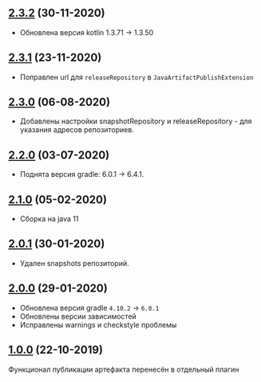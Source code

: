 ## [2.3.2](https://bitbucket.yamoney.ru/projects/BACKEND-GRADLE-PLUGINS/repos/java-artifact-publish-plugin/pull-requests/4) (30-11-2020)

* Обновлена версия kotlin 1.3.71 -> 1.3.50

## [2.3.1](https://bitbucket.yamoney.ru/projects/BACKEND-GRADLE-PLUGINS/repos/java-artifact-publish-plugin/pull-requests/3) (23-11-2020)

* Поправлен url для `releaseRepository` в `JavaArtifactPublishExtension`

## [2.3.0](https://bitbucket.yamoney.ru/projects/BACKEND-GRADLE-PLUGINS/repos/java-artifact-publish-plugin/pull-requests/2) (06-08-2020)

* Добавлены настройки snapshotRepository и releaseRepository - для указания адресов репозиториев.

## [2.2.0](https://bitbucket.yamoney.ru/projects/BACKEND-GRADLE-PLUGINS/repos/java-artifact-publish-plugin/pull-requests/1) (03-07-2020)

* Поднята версия gradle: 6.0.1 -> 6.4.1.

## [2.1.0]() (05-02-2020)

* Сборка на java 11

## [2.0.1]() (30-01-2020)

* Удален snapshots репозиторий.

## [2.0.0]() (29-01-2020)

* Обновлена версия gradle `4.10.2` -> `6.0.1`
* Обновлены версии зависимостей
* Исправлены warnings и checkstyle проблемы

## [1.0.0]() (22-10-2019)

Функционал публикации артефакта перенесён в отдельный плагин